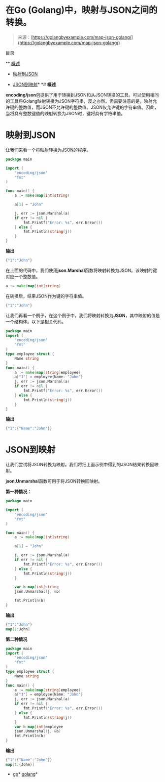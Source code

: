 <!--yml

分类：未分类

日期：2024-10-13 06:33:08

-->

# 在Go (Golang)中，映射与JSON之间的转换。

> 来源：[https://golangbyexample.com/map-json-golang/](https://golangbyexample.com/map-json-golang/)

目录

**   [概述](#Overview "概述")

+   [映射到JSON](#Map_to_JSON "映射到JSON")

+   [JSON到映射](#JSON_to_map "JSON到映射")*  *# **概述**

**encoding/json**包提供了用于转换到JSON和从JSON转换的工具。可以使用相同的工具将Golang映射转换为JSON字符串，反之亦然。但需要注意的是，映射允许键的整数值，而JSON不允许键的整数值。JSON仅允许键的字符串值。因此，当将具有整数键值的映射转换为JSON时，键将具有字符串值。

# **映射到JSON**

让我们来看一个将映射转换为JSON的程序。

```go
package main

import (
	"encoding/json"
	"fmt"
)

func main() {
	a := make(map[int]string)

	a[1] = "John"

	j, err := json.Marshal(a)
	if err != nil {
		fmt.Printf("Error: %s", err.Error())
	} else {
		fmt.Println(string(j))
	}
}
```

**输出**

```go
{"1":"John"}
```

在上面的代码中，我们使用**json.Marshal**函数将映射转换为JSON。该映射的键对应一个整数值。

```go
a := make(map[int]string)
```

在转换后，结果JSON作为键的字符串值。

```go
{"1":"John"}
```

让我们再看一个例子，在这个例子中，我们将映射转换为**JSON**，其中映射的值是一个结构体。以下是相关代码。

```go
package main
import (
    "encoding/json"
    "fmt"
)
type employee struct {
    Name string
}
func main() {
    a := make(map[string]employee)
    a["1"] = employee{Name: "John"}
    j, err := json.Marshal(a)
    if err != nil {
        fmt.Printf("Error: %s", err.Error())
    } else {
        fmt.Println(string(j))
    }
}
```

**输出**

```go
{"1":{"Name":"John"}}
```

# **JSON到映射**

让我们尝试将JSON转换为映射。我们将把上面示例中得到的JSON结果转换回映射。

**json.Unmarshal**函数可用于将JSON转换回映射。

**第一种情况：**

```go
package main

import (
	"encoding/json"
	"fmt"
)

func main() {
	a := make(map[int]string)

	a[1] = "John"

	j, err := json.Marshal(a)
	if err != nil {
		fmt.Printf("Error: %s", err.Error())
	} else {
		fmt.Println(string(j))
	}

	var b map[int]string
	json.Unmarshal(j, &b)

	fmt.Println(b)
}
```

**输出**

```go
{"1":"John"}
map[1:John]
```

**第二种情况**

```go
package main
import (
    "encoding/json"
    "fmt"
)
type employee struct {
    Name string
}
func main() {
    a := make(map[string]employee)
    a["1"] = employee{Name: "John"}
    j, err := json.Marshal(a)
    if err != nil {
        fmt.Printf("Error: %s", err.Error())
    } else {
        fmt.Println(string(j))
    }
    var b map[int]employee
    json.Unmarshal(j, &b)
    fmt.Println(b)
}
```

**输出**

```go
{"1":{"Name":"John"}}
map[1:{John}]
```

+   [go](https://golangbyexample.com/tag/go/)*   [golang](https://golangbyexample.com/tag/golang/)*
